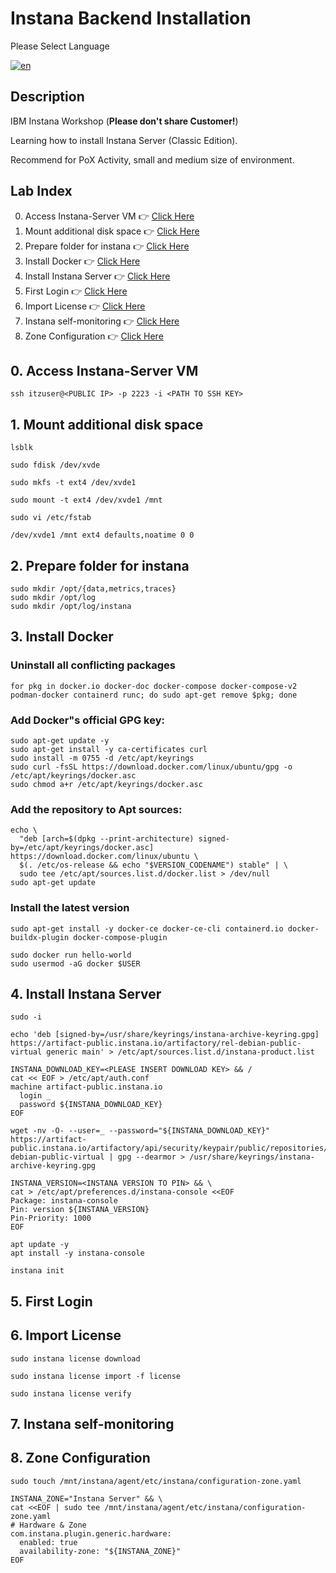 # Instana Backend Installation

Please Select Language

[![en](https://img.shields.io/badge/lang-en-green.svg)](./README.md)

<!-- [![th](https://img.shields.io/badge/lang-th-red.svg)](./README-th.md) -->

## Description

IBM Instana Workshop (**Please don't share Customer!**)

Learning how to install Instana Server (Classic Edition).

Recommend for PoX Activity, small and medium size of environment.

## Lab Index

0. Access Instana-Server VM 👉 [Click Here](./topic1/README.md)
1. Mount additional disk space 👉 [Click Here](./topic1/README.md)
2. Prepare folder for instana 👉 [Click Here](./topic1/README.md)
3. Install Docker 👉 [Click Here](./topic1/README.md)
4. Install Instana Server 👉 [Click Here](./topic1/README.md)
5. First Login 👉 [Click Here](./topic1/README.md)
6. Import License 👉 [Click Here](./topic1/README.md)
7. Instana self-monitoring 👉 [Click Here](./topic1/README.md)
8. Zone Configuration 👉 [Click Here](./topic1/README.md)

## 0. Access Instana-Server VM

```
ssh itzuser@<PUBLIC IP> -p 2223 -i <PATH TO SSH KEY>
```

## 1. Mount additional disk space

```
lsblk
```

```
sudo fdisk /dev/xvde
```

```
sudo mkfs -t ext4 /dev/xvde1
```

```
sudo mount -t ext4 /dev/xvde1 /mnt
```

```
sudo vi /etc/fstab
```

```
/dev/xvde1 /mnt ext4 defaults,noatime 0 0
```

## 2. Prepare folder for instana

```
sudo mkdir /opt/{data,metrics,traces}
sudo mkdir /opt/log
sudo mkdir /opt/log/instana
```

## 3. Install Docker

### Uninstall all conflicting packages

```
for pkg in docker.io docker-doc docker-compose docker-compose-v2 podman-docker containerd runc; do sudo apt-get remove $pkg; done
```

### Add Docker"s official GPG key:

```
sudo apt-get update -y
sudo apt-get install -y ca-certificates curl
sudo install -m 0755 -d /etc/apt/keyrings
sudo curl -fsSL https://download.docker.com/linux/ubuntu/gpg -o /etc/apt/keyrings/docker.asc
sudo chmod a+r /etc/apt/keyrings/docker.asc
```

### Add the repository to Apt sources:

```
echo \
  "deb [arch=$(dpkg --print-architecture) signed-by=/etc/apt/keyrings/docker.asc] https://download.docker.com/linux/ubuntu \
  $(. /etc/os-release && echo "$VERSION_CODENAME") stable" | \
  sudo tee /etc/apt/sources.list.d/docker.list > /dev/null
sudo apt-get update
```

### Install the latest version

```
sudo apt-get install -y docker-ce docker-ce-cli containerd.io docker-buildx-plugin docker-compose-plugin
```

```
sudo docker run hello-world
sudo usermod -aG docker $USER
```

## 4. Install Instana Server

```
sudo -i
```

```
echo 'deb [signed-by=/usr/share/keyrings/instana-archive-keyring.gpg] https://artifact-public.instana.io/artifactory/rel-debian-public-virtual generic main' > /etc/apt/sources.list.d/instana-product.list
```

```
INSTANA_DOWNLOAD_KEY=<PLEASE INSERT DOWNLOAD KEY> && /
cat << EOF > /etc/apt/auth.conf
machine artifact-public.instana.io
  login _
  password ${INSTANA_DOWNLOAD_KEY}
EOF

wget -nv -O- --user=_ --password="${INSTANA_DOWNLOAD_KEY}" https://artifact-public.instana.io/artifactory/api/security/keypair/public/repositories/rel-debian-public-virtual | gpg --dearmor > /usr/share/keyrings/instana-archive-keyring.gpg
```

```
INSTANA_VERSION=<INSTANA VERSION TO PIN> && \
cat > /etc/apt/preferences.d/instana-console <<EOF
Package: instana-console
Pin: version ${INSTANA_VERSION}
Pin-Priority: 1000
EOF
```

```
apt update -y
apt install -y instana-console
```

```
instana init
```

## 5. First Login

## 6. Import License

```
sudo instana license download
```

```
sudo instana license import -f license
```

```
sudo instana license verify
```

## 7. Instana self-monitoring

## 8. Zone Configuration

```
sudo touch /mnt/instana/agent/etc/instana/configuration-zone.yaml
```

```
INSTANA_ZONE="Instana Server" && \
cat <<EOF | sudo tee /mnt/instana/agent/etc/instana/configuration-zone.yaml
# Hardware & Zone
com.instana.plugin.generic.hardware:
  enabled: true
  availability-zone: "${INSTANA_ZONE}"
EOF
```
